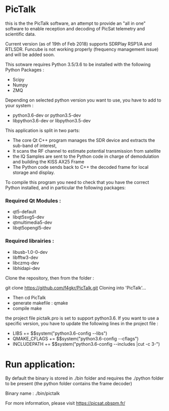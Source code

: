# PicTalk

this is the the PicTalk software, an attempt to provide an "all in one" software to enable reception and decoding of PicSat telemetry and scientific data.

Current version (as of 19th of Feb 2018) supports SDRPlay RSP1/A and RTLSDR. Funcube is not working properly (frequency management issue) and will be added soon.


This sotware requires Python 3.5/3.6 to be installed with the following Python Packages :
- Scipy
- Numpy
- ZMQ

Depending on selected python version you want to use, you have to add to your system :
- python3.6-dev or python3.5-dev
- libpython3.6-dev or libpython3.5-dev

This application is split in two parts:
- The core Qt C++ program manages the SDR device and extracts the sub-band of interest,
- It scans the RF channel to estimate potential transmission from satellite
- the IQ Samples are sent to the Python code in charge of demodulation and building the KISS AX25 Frame
- The Python code sends back to C++ the decoded frame for local storage and display.

To compile this program you need to check that you have the correct Python installed, and in particular the following packages:
### Required Qt Modules :
- qt5-default
- libqt5svg5-dev
- qtmultimedia5-dev
-  libqt5opengl5-dev

### Required librairies :
- libusb-1.0-0-dev 
- libfftw3-dev
- libczmq-dev
- libhidapi-dev

Clone the repository, then from the folder :

git clone https://github.com/f4gkr/PicTalk.git
Cloning into 'PicTalk'...

- Then cd PicTalk
- generate makefile : 
   qmake
- compile
   make

the project file pictalk.pro is set to support python3.6. If you want to use a specific version, you have to update the following lines in the project file :

- LIBS += $$system("python3.6-config --libs")
- QMAKE_CFLAGS += $$system("python3.6-config --cflags")
- INCLUDEPATH += $$system("python3.6-config --includes |cut -c 3-")


# Run application:
By default the binary is stored in ./bin folder and requires the ./python folder to be present (the python folder contains the frame decoder)

Binary name : ./bin/pictalk

For more information, please visit https://picsat.obspm.fr/
